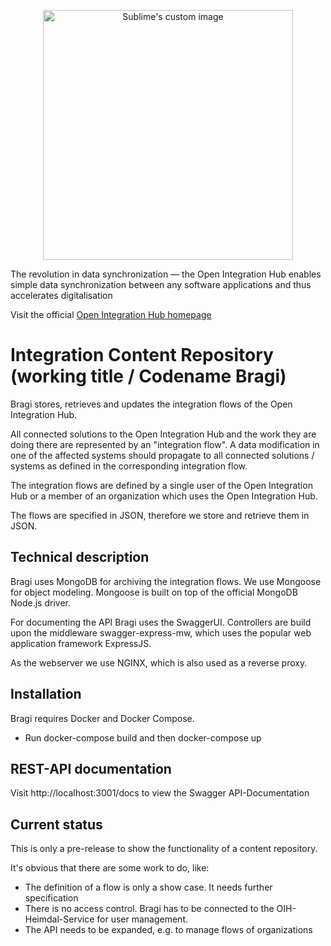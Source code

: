 <p align="center">
  <img src="https://github.com/openintegrationhub/Microservices/blob/master/Assets/medium-oih-einzeilig-zentriert.jpg" alt="Sublime's custom image" width="400"/>
</p>

The revolution in data synchronization — the Open Integration Hub enables simple data synchronization between any software applications and thus accelerates digitalisation

Visit the official [Open Integration Hub homepage](https://www.openintegrationhub.de/)

# Integration Content Repository (working title / Codename Bragi)

Bragi stores, retrieves and updates the integration flows of the Open Integration Hub.

All connected solutions to the Open Integration Hub and the work they are doing there are represented by an "integration flow". A data modification in one of the affected systems should propagate to all connected solutions / systems as defined in the corresponding integration flow.

The integration flows are defined by a single user of the Open Integration Hub or a member of an organization which uses the Open Integration Hub.

The flows are specified in JSON, therefore we store and retrieve them in JSON.

## Technical description
Bragi uses MongoDB for archiving the integration flows. We use Mongoose for object modeling. Mongoose is built on top of the official MongoDB Node.js driver.

For documenting the API Bragi uses the SwaggerUI. Controllers are build upon the middleware swagger-express-mw, which uses the popular web application framework ExpressJS.

As the webserver we use NGINX, which is also used as a reverse proxy.

## Installation

Bragi requires Docker and Docker Compose.

* Run docker-compose build and then docker-compose up

## REST-API documentation

Visit http://localhost:3001/docs to view the Swagger API-Documentation

## Current status
This is only a pre-release to show the functionality of a content repository.

It's obvious that there are some work to do, like:
* The definition of a flow is only a show case. It needs further specification
* There is no access control. Bragi has to be connected to the OIH-Heimdal-Service for user management.
* The API needs to be expanded, e.g. to manage flows of organizations
